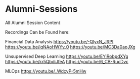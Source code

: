 # Alumni-Sessions
 All Alumni Session Content

Recordings Can be Found here: 

Financial Data Analysis 
https://youtu.be/-QIyxN_JRPI
https://youtu.be/iqNAoHWYv_0
https://youtu.be/MC3Da0aqJXg

Unsupervised Deep Learning 
https://youtu.be/EYiRobpdXYg
https://youtu.be/kr5QbdiJfeA
https://youtu.be/6_CB-RucDvc

MLOps
https://youtu.be/_WdcyP-5mHw
